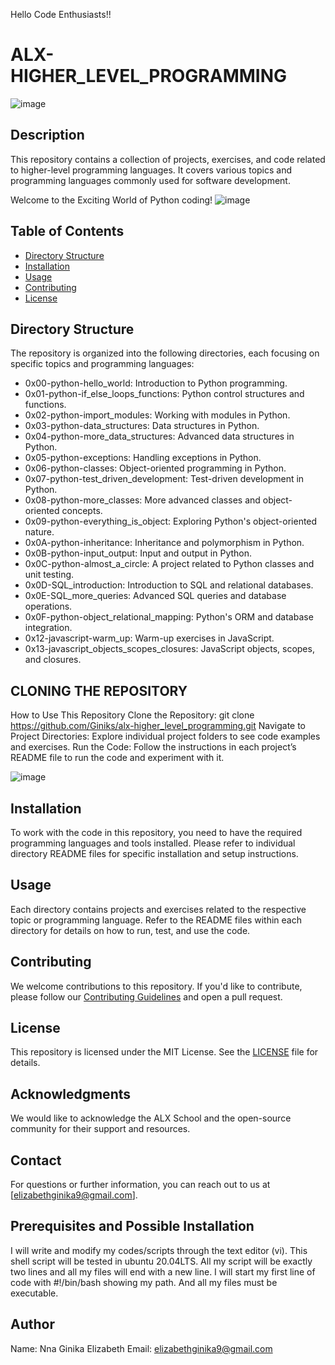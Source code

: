 Hello Code Enthusiasts!!

# ALX-HIGHER_LEVEL_PROGRAMMING


![image](https://github.com/Giniks/alx-higher_level_programming/assets/128850458/4e4192d0-962f-44a2-8731-d1840293c667)

## Description
This repository contains a collection of projects, exercises, and code related to higher-level programming languages. It covers various topics and programming languages commonly used for software development.

Welcome to the Exciting World of Python coding!
![image](https://github.com/Giniks/alx-higher_level_programming/assets/128850458/a4052015-72a3-4709-adfc-4cac990994f7)

## Table of Contents
- [Directory Structure](#directory-structure)
- [Installation](#installation)
- [Usage](#usage)
- [Contributing](#contributing)
- [License](#license)

## Directory Structure
The repository is organized into the following directories, each focusing on specific topics and programming languages:

- 0x00-python-hello_world: Introduction to Python programming.
- 0x01-python-if_else_loops_functions: Python control structures and functions.
- 0x02-python-import_modules: Working with modules in Python.
- 0x03-python-data_structures: Data structures in Python.
- 0x04-python-more_data_structures: Advanced data structures in Python.
- 0x05-python-exceptions: Handling exceptions in Python.
- 0x06-python-classes: Object-oriented programming in Python.
- 0x07-python-test_driven_development: Test-driven development in Python.
- 0x08-python-more_classes: More advanced classes and object-oriented concepts.
- 0x09-python-everything_is_object: Exploring Python's object-oriented nature.
- 0x0A-python-inheritance: Inheritance and polymorphism in Python.
- 0x0B-python-input_output: Input and output in Python.
- 0x0C-python-almost_a_circle: A project related to Python classes and unit testing.
- 0x0D-SQL_introduction: Introduction to SQL and relational databases.
- 0x0E-SQL_more_queries: Advanced SQL queries and database operations.
- 0x0F-python-object_relational_mapping: Python's ORM and database integration.
- 0x12-javascript-warm_up: Warm-up exercises in JavaScript.
- 0x13-javascript_objects_scopes_closures: JavaScript objects, scopes, and closures.

## CLONING THE REPOSITORY 

How to Use This Repository
Clone the Repository: git clone https://github.com/Giniks/alx-higher_level_programming.git
Navigate to Project Directories: Explore individual project folders to see code examples and exercises.
Run the Code: Follow the instructions in each project’s README file to run the code and experiment with it.

![image](https://github.com/Giniks/alx-higher_level_programming/assets/128850458/cb0e7cfa-205e-414a-a637-21388e63d2d7)


## Installation
To work with the code in this repository, you need to have the required programming languages and tools installed. Please refer to individual directory README files for specific installation and setup instructions.

## Usage
Each directory contains projects and exercises related to the respective topic or programming language. Refer to the README files within each directory for details on how to run, test, and use the code.

## Contributing
We welcome contributions to this repository. If you'd like to contribute, please follow our [Contributing Guidelines](CONTRIBUTING.md) and open a pull request.

## License
This repository is licensed under the MIT License. See the [LICENSE](LICENSE) file for details.

## Acknowledgments
We would like to acknowledge the ALX School and the open-source community for their support and resources.

## Contact
For questions or further information, you can reach out to us at [elizabethginika9@gmail.com].

## Prerequisites and Possible Installation
I will write and modify my codes/scripts through the text editor (vi). This shell script will be tested in ubuntu 20.04LTS. All my script will be exactly two lines and all my files will end with a new line. I will start my first line of code with #!/bin/bash showing my path. And all my files must be executable.

## Author
Name: Nna Ginika Elizabeth
Email: elizabethginika9@gmail.com
